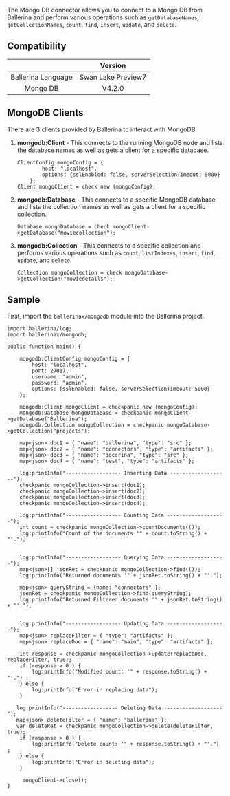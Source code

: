 The Mongo DB connector allows you to connect to a Mongo DB from Ballerina and perform various operations such as `getDatabaseNames`, `getCollectionNames`, `count`, `find`, `insert`, `update`, and `delete`.

## Compatibility

|                             |       Version               |
|:---------------------------:|:---------------------------:|
| Ballerina Language          | Swan Lake Preview7          |
| Mongo DB                    | V4.2.0                      |

## MongoDB Clients

There are 3 clients provided by Ballerina to interact with MongoDB.

1. **mongodb:Client** - This connects to the running MongoDB node and lists the database names as well as gets a client for a specific database.

    ```ballerina
    ClientConfig mongoConfig = {
            host: "localhost",
            options: {sslEnabled: false, serverSelectionTimeout: 5000}
        };
    Client mongoClient = check new (mongoConfig);
    ```

2. **mongodb:Database** - This connects to a specific MongoDB database and lists the collection names as well as gets a client for a specific collection.

    ```ballerina
    Database mongoDatabase = check mongoClient->getDatabase("moviecollection");
    ```

3. **mongodb:Collection** - This connects to a specific collection and performs various operations such as `count`, `listIndexes`, `insert`, `find`, `update`, and `delete`.

    ```ballerina
    Collection mongoCollection = check mongoDatabase->getCollection("moviedetails");
    ```

## Sample

First, import the `ballerinax/mongodb` module into the Ballerina project.

```ballerina
import ballerina/log;
import ballerinax/mongodb;

public function main() {

    mongodb:ClientConfig mongoConfig = {
        host: "localhost",
        port: 27017,
        username: "admin",
        password: "admin",
        options: {sslEnabled: false, serverSelectionTimeout: 5000}
    };

    mongodb:Client mongoClient = checkpanic new (mongoConfig);
    mongodb:Database mongoDatabase = checkpanic mongoClient->getDatabase("Ballerina");
    mongodb:Collection mongoCollection = checkpanic mongoDatabase->getCollection("projects");

    map<json> doc1 = { "name": "ballerina", "type": "src" };
    map<json> doc2 = { "name": "connectors", "type": "artifacts" };
    map<json> doc3 = { "name": "docerina", "type": "src" };
    map<json> doc4 = { "name": "test", "type": "artifacts" };

    log:printInfo("------------------ Inserting Data -------------------");
    checkpanic mongoCollection->insert(doc1);
    checkpanic mongoCollection->insert(doc2);
    checkpanic mongoCollection->insert(doc3);
    checkpanic mongoCollection->insert(doc4);
  
    log:printInfo("------------------ Counting Data -------------------");
    int count = checkpanic mongoCollection->countDocuments(());
    log:printInfo("Count of the documents '" + count.toString() + "'.");


    log:printInfo("------------------ Querying Data -------------------");
    map<json>[] jsonRet = checkpanic mongoCollection->find(());
    log:printInfo("Returned documents '" + jsonRet.toString() + "'.");

    map<json> queryString = {name: "connectors" };
    jsonRet = checkpanic mongoCollection->find(queryString);
    log:printInfo("Returned Filtered documents '" + jsonRet.toString() + "'.");


    log:printInfo("------------------ Updating Data -------------------");
    map<json> replaceFilter = { "type": "artifacts" };
    map<json> replaceDoc = { "name": "main", "type": "artifacts" };

    int response = checkpanic mongoCollection->update(replaceDoc, replaceFilter, true);
    if (response > 0 ) {
        log:printInfo("Modified count: '" + response.toString() + "'.") ;
    } else {
        log:printInfo("Error in replacing data");
    }

   log:printInfo("------------------ Deleting Data -------------------");
   map<json> deleteFilter = { "name": "ballerina" };
   var deleteRet = checkpanic mongoCollection->delete(deleteFilter, true);
    if (response > 0 ) {
        log:printInfo("Delete count: '" + response.toString() + "'.") ;
    } else {
        log:printInfo("Error in deleting data");
    }

     mongoClient->close();
}
```
